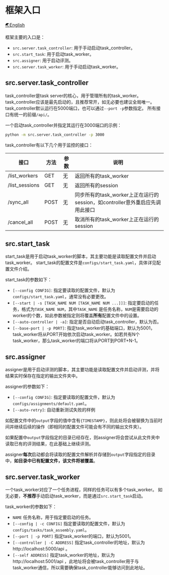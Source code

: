 # 框架入口

[🌏English](Entrance_en.md)

框架主要的入口是：

- `src.server.task_controller`: 用于手动启动task_controller。
- `src.start_task`: 用于启动task_worker。
- `src.assigner`: 用于启动评测。
- `src.server.task_worker`: 用于手动启动task_worker。

## src.server.task_controller

task_controller是task server的核心，用于管理所有的task_worker。
task_controller应该是最先启动的，且推荐常开，如无必要也建议全局唯一。
task_controller默认运行在5000端口，也可以通过`--port -p`参数指定。
所有接口有统一的前缀`/api/`。

一个启动task_controller并指定其运行在3000端口的示例：

```bash
python -m src.server.task_controller -p 3000
```

task_controller有以下几个用于监控的接口：

| 接口             | 方法   | 参数 | 说明                                                   |
|----------------|------|----|------------------------------------------------------|
| /list_workers  | GET  | 无  | 返回所有的task_worker                                     |
| /list_sessions | GET  | 无  | 返回所有的session                                         |
| /sync_all      | POST | 无  | 同步所有的task_worker上正在运行的session，如controller意外重启应先调用此接口 |
| /cancel_all    | POST | 无  | 取消所有的task_worker上正在运行的session                        |

## src.start_task

start_task是用于启动task_worker的脚本，其主要功能是读取配置文件并启动task_worker。
start_task的配置文件是`configs/start_task.yaml`，具体详见配置文件介绍。

start_task的参数如下：

- `[--config CONFIG]`: 指定要读取的配置文件，默认为`configs/start_task.yaml`，通常没有必要更改。
- `[--start | -s [TASK_NAME NUM [TASK_NAME NUM ...]]]`: 指定要启动的任务，格式为`TASK_NAME NUM`，其中`TASK_NAME`
  是任务名称，`NUM`是需要启动的worker的个数，如此参数被指定则将覆盖**所有**配置文件中的设置。
- `[--auto-controller | -a]`: 指定是否自动启动task_controller，默认为否。
- `[--base-port | -p PORT]`:
  指定task_worker的基础端口，默认为5001，task_worker将从PORT开始依次启动task_worker。如若共有N个task_worker，那么task_worker的端口将从PORT到PORT+N-1。

## src.assigner

assigner是用于启动评测的脚本，其主要功能是读取配置文件并启动评测，并将结果实时保存在指定的输出文件夹中。

assigner的参数如下：

- `[--config CONFIG]`: 指定要读取的配置文件，默认为`configs/assignments/default.yaml`。
- `[--auto-retry]`: 自动重新测试失败的样例

如配置文件中的`output`字段的值中含有`{TIMESTAMP}`，则此处将会被替换为当前时间并继续后续的操作（即相同的配置文件可能会有不同的输出文件夹）。

如果配置中`output`字段指定的目录已经存在，则assigner将会尝试从此文件夹中读取已有的评测结果，在此基础上继续评测。

assigner**每次**启动都会将读取的配置文件解析并存储到`output`字段指定的目录中，**如目录中已有配置文件，该文件将被覆盖**。

## src.server.task_worker

一个task_worker对应了一个任务进程，同样的任务可以有多个task_worker。
如无必要，**不推荐**手动启动task_worker，而是通过`src.start_task`启动。

task_worker的参数如下：

- `NAME` 任务名称，用于指定要启动的任务。
- `[--config | -c CONFIG]` 指定要读取的配置文件，默认为`configs/tasks/task_assembly.yaml`。
- `[--port | -p PORT]` 指定task_worker的端口，默认为5001。
- `[--controller | -C ADDRESS]` 指定task_controller的地址，默认为http://localhost:5000/api 。
- `[--self ADDRESS]` 指定task_worker的地址，默认为http://localhost:5001/api
  ，此地址将会被task_controller用于与task_worker通信，所以需要确保task_controller能够访问到此地址。
